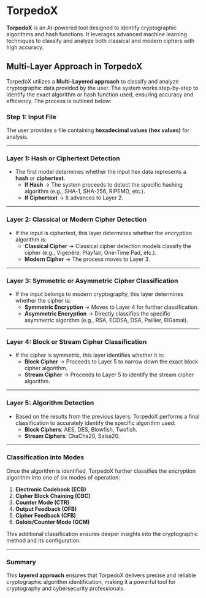 # TorpedoX  

**TorpedoX** is an AI-powered tool designed to identify cryptographic algorithms and hash functions. It leverages advanced machine learning techniques to classify and analyze both classical and modern ciphers with high accuracy.  

## Multi-Layer Approach in TorpedoX  

TorpedoX utilizes a **Multi-Layered approach** to classify and analyze cryptographic data provided by the user. The system works step-by-step to identify the exact algorithm or hash function used, ensuring accuracy and efficiency. The process is outlined below:  

### Step 1: Input File  
The user provides a file containing **hexadecimal values (hex values)** for analysis.  

---

### Layer 1: Hash or Ciphertext Detection  
- The first model determines whether the input hex data represents a **hash** or **ciphertext**.  
  - **If Hash** → The system proceeds to detect the specific hashing algorithm (e.g., SHA-1, SHA-256, RIPEMD, etc.).  
  - **If Ciphertext** → It advances to Layer 2.  

---

### Layer 2: Classical or Modern Cipher Detection  
- If the input is ciphertext, this layer determines whether the encryption algorithm is:  
  - **Classical Cipher** → Classical cipher detection models classify the cipher (e.g., Vigenère, Playfair, One-Time Pad, etc.).  
  - **Modern Cipher** → The process moves to Layer 3.  

---

### Layer 3: Symmetric or Asymmetric Cipher Classification  
- If the input belongs to modern cryptography, this layer determines whether the cipher is:  
  - **Symmetric Encryption** → Moves to Layer 4 for further classification.  
  - **Asymmetric Encryption** → Directly classifies the specific asymmetric algorithm (e.g., RSA, ECDSA, DSA, Paillier, ElGamal).  

---

### Layer 4: Block or Stream Cipher Classification  
- If the cipher is symmetric, this layer identifies whether it is:  
  - **Block Cipher** → Proceeds to Layer 5 to narrow down the exact block cipher algorithm.  
  - **Stream Cipher** → Proceeds to Layer 5 to identify the stream cipher algorithm.  

---

### Layer 5: Algorithm Detection  
- Based on the results from the previous layers, TorpedoX performs a final classification to accurately identify the specific algorithm used:  
  - **Block Ciphers**: AES, DES, Blowfish, Twofish.  
  - **Stream Ciphers**: ChaCha20, Salsa20.  

---

### Classification into Modes  
Once the algorithm is identified, TorpedoX further classifies the encryption algorithm into one of six modes of operation:  
1. **Electronic Codebook (ECB)**  
2. **Cipher Block Chaining (CBC)**  
3. **Counter Mode (CTR)**  
4. **Output Feedback (OFB)**  
5. **Cipher Feedback (CFB)**  
6. **Galois/Counter Mode (GCM)**  

This additional classification ensures deeper insights into the cryptographic method and its configuration.  

---

### Summary  
This **layered approach** ensures that TorpedoX delivers precise and reliable cryptographic algorithm identification, making it a powerful tool for cryptography and cybersecurity professionals.  

